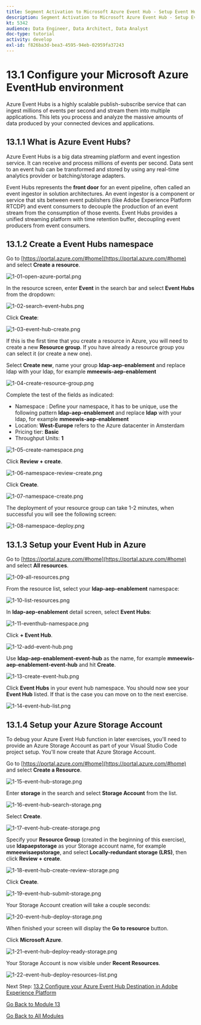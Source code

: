 ```yaml
---
title: Segment Activation to Microsoft Azure Event Hub - Setup Event Hub in Azure
description: Segment Activation to Microsoft Azure Event Hub - Setup Event Hub in Azure
kt: 5342
audience: Data Engineer, Data Architect, Data Analyst
doc-type: tutorial
activity: develop
exl-id: f826ba3d-bea3-4595-94eb-02959fa37243
---
```

# 13.1 Configure your Microsoft Azure EventHub environment

Azure Event Hubs is a highly scalable publish-subscribe service that can ingest millions of events per second and stream them into multiple applications. This lets you process and analyze the massive amounts of data produced by your connected devices and applications.

## 13.1.1 What is Azure Event Hubs?

Azure Event Hubs is a big data streaming platform and event ingestion service. It can receive and process millions of events per second. Data sent to an event hub can be transformed and stored by using any real-time analytics provider or batching/storage adapters.

Event Hubs represents the **front door** for an event pipeline, often called an event ingestor in solution architectures. An event ingestor is a component or service that sits between event publishers (like Adobe Experience Platform RTCDP) and event consumers to decouple the production of an event stream from the consumption of those events. Event Hubs provides a unified streaming platform with time retention buffer, decoupling event producers from event consumers.

## 13.1.2 Create a Event Hubs namespace

Go to [https://portal.azure.com/#home](https://portal.azure.com/#home) and select **Create a resource**. 

![1-01-open-azure-portal.png](./images/1-01-open-azure-portal.png)

In the resource screen, enter **Event** in the search bar and select **Event Hubs** from the dropdown:

![1-02-search-event-hubs.png](./images/1-02-search-event-hubs.png)

Click **Create**:

![1-03-event-hub-create.png](./images/1-03-event-hub-create.png)

If this is the first time that you create a resource in Azure, you will need to create a new **Resource group**. If you have already a resource group you can select it (or create a new one).

Select **Create new**, name your group **ldap-aep-enablement** and replace ldap with your ldap, for example **mmeewis-aep-enablement**

![1-04-create-resource-group.png](./images/1-04-create-resource-group.png)

Complete the test of the fields as indicated:

- Namespace : Define your namespace, it has to be unique, use the following pattern **ldap-aep-enablement** and replace **ldap** with your ldap, for example **mmeewis-aep-enablement**
- Location: **West-Europe** refers to the Azure datacenter in Amsterdam
- Pricing tier: **Basic**
- Throughput Units: **1**

![1-05-create-namespace.png](./images/1-05-create-namespace.png)

Click **Review + create**.

![1-06-namespace-review-create.png](./images/1-06-namespace-review-create.png)

Click **Create**.

![1-07-namespace-create.png](./images/1-07-namespace-create.png)

The deployment of your resource group can take 1-2 minutes, when successful you will see the following screen:

![1-08-namespace-deploy.png](./images/1-08-namespace-deploy.png)

## 13.1.3 Setup your Event Hub in Azure

Go to [https://portal.azure.com/#home](https://portal.azure.com/#home) and select **All resources**. 

![1-09-all-resources.png](./images/1-09-all-resources.png)

From the resource list, select your **ldap-aep-enablement** namespace:
  
![1-10-list-resources.png](./images/1-10-list-resources.png)
  
In **ldap-aep-enablement** detail screen, select **Event Hubs**:
  
![1-11-eventhub-namespace.png](./images/1-11-eventhub-namespace.png)

Click **+ Event Hub**.

![1-12-add-event-hub.png](./images/1-12-add-event-hub.png)

Use **ldap-aep-enablement-event-hub** as the name, for example **mmeewis-aep-enablement-event-hub** and hit **Create**.

![1-13-create-event-hub.png](./images/1-13-create-event-hub.png)
  
Click **Event Hubs** in your event hub namespace. You should now see your **Event Hub** listed. If that is the case you can move on to the next exercise.

![1-14-event-hub-list.png](./images/1-14-event-hub-list.png)

## 13.1.4 Setup your Azure Storage Account

To debug your Azure Event Hub function in later exercises, you'll need to provide an Azure Storage Account as part of your Visual Studio Code project setup. You'll now create that Azure Storage Account.

Go to [https://portal.azure.com/#home](https://portal.azure.com/#home) and select **Create a Resource**.

![1-15-event-hub-storage.png](./images/1-15-event-hub-storage.png)

Enter **storage** in the search and select **Storage Account** from the list.

![1-16-event-hub-search-storage.png](./images/1-16-event-hub-search-storage.png)

Select **Create**.

![1-17-event-hub-create-storage.png](./images/1-17-event-hub-create-storage.png)

Specify your **Resource Group** (created in the beginning of this exercise), use **ldapaepstorage** as your Storage account name, for example **mmeewisaepstorage**, and select **Locally-redundant storage (LRS)**, then click **Review + create**.

![1-18-event-hub-create-review-storage.png](./images/1-18-event-hub-create-review-storage.png)

Click **Create**.

![1-19-event-hub-submit-storage.png](./images/1-19-event-hub-submit-storage.png)

Your Storage Account creation will take a couple seconds:

![1-20-event-hub-deploy-storage.png](./images/1-20-event-hub-deploy-storage.png)

When finished your screen will display the **Go to resource** button. 

Click **Microsoft Azure**.

![1-21-event-hub-deploy-ready-storage.png](./images/1-21-event-hub-deploy-ready-storage.png)

Your Storage Account is now visible under **Recent Resources**.

![1-22-event-hub-deploy-resources-list.png](./images/1-22-event-hub-deploy-resources-list.png)

Next Step: [13.2 Configure your Azure Event Hub Destination in Adobe Experience Platform](./ex2.md)

[Go Back to Module 13](./segment-activation-microsoft-azure-eventhub.md)

[Go Back to All Modules](./../../overview.md)
